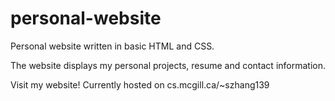 # personal-website

Personal website written in basic HTML and CSS.

The website displays my personal projects, resume and contact information.

Visit my website! Currently hosted on cs.mcgill.ca/~szhang139
